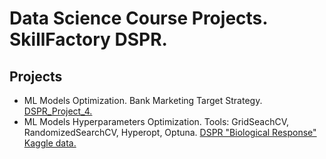 # Data Science Course Projects. SkillFactory DSPR.

## Projects

* ML Models Optimization. Bank Marketing Target Strategy. [DSPR_Project_4.](https://github.com/AndreyMaly/Data_Science_Course_Projects_DSPR/tree/e7f207e9b92db5eb05279fd17a8343d3ca655f2b/ML_Models_Classification_Bank_Marketing_Project4)
* ML Models Hyperparameters Optimization. Tools: GridSeachCV, RandomizedSearchCV, Hyperopt, Optuna. [DSPR "Biological Response" Kaggle data.](https://github.com/AndreyMaly/Data_Science_Course_Projects_DSPR/tree/162508c7ae357d5c43e5dbe4324692708ec4abda/ML_Models_Hyperparameters_Optimization_Biological_Response)

